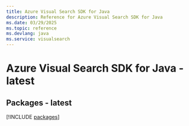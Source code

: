 ```yaml
---
title: Azure Visual Search SDK for Java
description: Reference for Azure Visual Search SDK for Java
ms.date: 03/29/2025
ms.topic: reference
ms.devlang: java
ms.service: visualsearch
---
```

# Azure Visual Search SDK for Java - latest
## Packages - latest
[!INCLUDE [packages](visual-search-index.md)]